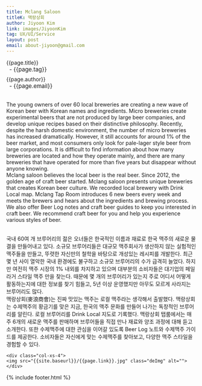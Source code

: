 ```yaml
---
title: Mclang Saloon
titleK: 맥랑상회
author: Jiyoon Kim
link: images/JiyoonKim
tag: UX/UI/Service
layout: post
email: about-jiyoon@gmail.com
---	
```


<div class="container">

<div class="deDep">
{{page.title}}<br>
<p style="font-size:15px; margin:0px; padding:0px 0px 0px 8px; margin:0px 0px 8px 0px;">- {{page.tag}}</p>
{{page.author}}<br>
<p style="font-size:15px; margin:0px; padding:0px 0px 0px 8px;">- {{page.email}}</p>
</div>

<br>

<div class="det lato">

<!--영문-->
The young owners of over 60 local breweries are creating a new wave of Korean beer with Korean names and ingredients. Micro breweries create experimental beers that are not produced by large beer companies, and develop unique recipes based on their distinctive philosophy. Recently, despite the harsh domestic environment, the number of micro breweries has increased dramatically. However, it still accounts for around 1% of the beer market, and most consumers only look for pale-lager style beer from large corporations. It is difficult to find information about how many breweries are located and how they operate mainly, and there are many breweries that have operated for more than five years but disappear without anyone knowing.
<br>
Mclang saloon believes the local beer is the real beer. Since 2012, the golden age of craft beer started. Mclang saloon presents unique breweries that creates Korean beer culture. We recorded local brewery with Drink Local map. Mclang Tap Room introduces 6 new beers every week and meets the brewers and hears about the ingredients and brewing process. We also offer Beer Log notes and craft beer guides to keep you interested in craft beer. We recommend craft beer for you and help you experience various styles of beer.

<!--영문-->

</div>


<div class="noto">
<!--국문-->

<br>
국내 60여 개 브루어리의 젊은 오너들은 한국적인 이름과 재료로 한국 맥주의 새로운 물결을 만들어내고 있다. 소규모 브루어리들은 대규모 맥주회사가 생산하지 않는 실험적인 맥주들을 만들고, 뚜렷한 자신만의 철학을 바탕으로 개성있는 레시피를 개발한다. 최근 몇 년 사이 열악한 국내 환경에도 불구하고 소규모 브루어리의 수가 급격히 늘었다. 하지만 여전히 맥주 시장의 1% 내외를 차지하고 있으며 대부분의 소비자들은 대기업의 페일 라거 스타일 맥주 만을 찾는다. 때문에 몇 개의 브루어리가 있는지 주로 어디서 어떻게 활동하는지에 대한 정보를 찾기 힘들고, 5년 이상 운영했지만 아무도 모르게 사라지는 브루어리도 많다.
<br>
맥랑상회(麥浪商會)는 진짜 맛있는 맥주는 로컬 맥주라는 생각해서 출발했다. 맥랑상회는 수제맥주의 황금기를 맞은 지금, 한국의 맥주 문화를 만들어 나가는 독창적인 브루어리를 알린다. 로컬 브루어리를 Drink Local 지도로 기록했다. 맥랑상회 탭룸에서는 매주 6개의 새로운 맥주를 판매하며 브루어들을 직접 만나 재료와 양조 과정에 대해 듣고 소개한다. 또한 수제맥주에 대한 관심을 이어갈 있도록 Beer Log 노트와 수제맥주 가이드를 제공한다. 소비자들은 자신에게 맞는 수제맥주를 찾아보고, 다양한 맥주 스타일을 경험할 수 있다.

<!--국문-->

</div>

<div class="row noto">
	
	<div class="col-xs-4">
	<img src="{{site.baseurl}}/{{page.link}}.jpg" class="deImg" alt=""></div>
	
</div>

	

</div> 

{% include footer.html %}